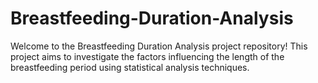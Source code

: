 # Breastfeeding-Duration-Analysis
Welcome to the Breastfeeding Duration Analysis project repository! This project aims to investigate the factors influencing the length of the breastfeeding period using statistical analysis techniques.
